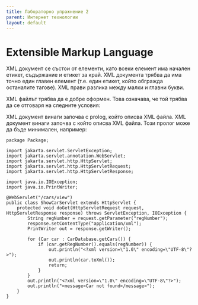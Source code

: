 ```yaml
---
title: Лабораторно упражнение 2
parent: Интернет технологии
layout: default
---
```


# Extensible Markup Language
XML документ се състои от елементи, като всеки елемент има начален етикет, съдържание и етикет за край. XML документа трябва да има точно един главен елемент (т.е. един етикет, който обгражда останалите тагове). XML прави разлика между малки и главни букви.

XML файлът трябва да е добре оформен. Това означава, че той трябва да се отговаря на следните условия:

XML документ винаги започва с prolog, който описва XML файла.
XML документ винаги започва с който описва XML файла. Този пролог може да бъде минимален, например:

```
package Package;

import jakarta.servlet.ServletException;
import jakarta.servlet.annotation.WebServlet;
import jakarta.servlet.http.HttpServlet;
import jakarta.servlet.http.HttpServletRequest;
import jakarta.servlet.http.HttpServletResponse;

import java.io.IOException;
import java.io.PrintWriter;

@WebServlet("/cars/view")
public class ShowCarServlet extends HttpServlet {
    protected void doGet(HttpServletRequest request, HttpServletResponse response) throws ServletException, IOException {
        String regNumber = request.getParameter("regNumber");
        response.setContentType("application/xml");
        PrintWriter out = response.getWriter();

        for (Car car : CarDatabase.getCars()) {
            if (car.getRegNumber().equals(regNumber)) {
                out.println("<?xml version=\"1.0\" encoding=\"UTF-8\"?>");
                out.println(car.toXml());
                return;
            }
        }
        out.println("<?xml version=\"1.0\" encoding=\"UTF-8\"?>");
        out.println("<message>Car not found</message>");
    }
}
```
